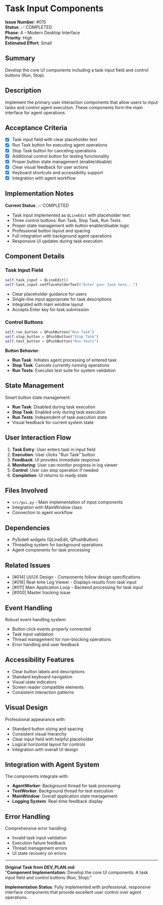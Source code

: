 # Task Input Components

**Issue Number**: #015  
**Status**: ✅ COMPLETED  
**Phase**: 4 - Modern Desktop Interface  
**Priority**: High  
**Estimated Effort**: Small  

## Summary

Develop the core UI components including a task input field and control buttons (Run, Stop).

## Description

Implement the primary user interaction components that allow users to input tasks and control agent execution. These components form the main interface for agent operations.

## Acceptance Criteria

- [x] Task input field with clear placeholder text
- [x] Run Task button for executing agent operations
- [x] Stop Task button for canceling operations
- [x] Additional control button for testing functionality
- [x] Proper button state management (enable/disable)
- [x] Clear visual feedback for user actions
- [x] Keyboard shortcuts and accessibility support
- [x] Integration with agent workflow

## Implementation Notes

**Current Status**: ✅ COMPLETED
- Task input implemented as `QLineEdit` with placeholder text
- Three control buttons: Run Task, Stop Task, Run Tests
- Proper state management with button enable/disable logic
- Professional button layout and spacing
- Full integration with background agent operations
- Responsive UI updates during task execution

## Component Details

### Task Input Field
```python
self.task_input = QLineEdit()
self.task_input.setPlaceholderText("Enter your task here...")
```
- Clear placeholder guidance for users
- Single-line input appropriate for task descriptions
- Integrated with main window layout
- Accepts Enter key for task submission

### Control Buttons
```python
self.run_button = QPushButton("Run Task")
self.stop_button = QPushButton("Stop Task")
self.test_button = QPushButton("Run Tests")
```

**Button Behavior**:
- **Run Task**: Initiates agent processing of entered task
- **Stop Task**: Cancels currently running operations
- **Run Tests**: Executes test suite for system validation

## State Management

Smart button state management:
- **Run Task**: Disabled during task execution
- **Stop Task**: Enabled only during task execution
- **Run Tests**: Independent of task execution state
- Visual feedback for current system state

## User Interaction Flow

1. **Task Entry**: User enters task in input field
2. **Execution**: User clicks "Run Task" button
3. **Feedback**: UI provides immediate response
4. **Monitoring**: User can monitor progress in log viewer
5. **Control**: User can stop operation if needed
6. **Completion**: UI returns to ready state

## Files Involved

- `src/gui.py` - Main implementation of input components
- Integration with MainWindow class
- Connection to agent workflow

## Dependencies

- PySide6 widgets (QLineEdit, QPushButton)
- Threading system for background operations
- Agent components for task processing

## Related Issues

- [#014] UI/UX Design - Components follow design specifications
- [#016] Real-time Log Viewer - Displays results from task input
- [#011] Main Application Loop - Backend processing for task input
- [#000] Master tracking issue

## Event Handling

Robust event handling system:
- Button click events properly connected
- Task input validation
- Thread management for non-blocking operations
- Error handling and user feedback

## Accessibility Features

- Clear button labels and descriptions
- Standard keyboard navigation
- Visual state indicators
- Screen reader compatible elements
- Consistent interaction patterns

## Visual Design

Professional appearance with:
- Standard button sizing and spacing
- Consistent visual hierarchy
- Clear input field with helpful placeholder
- Logical horizontal layout for controls
- Integration with overall UI design

## Integration with Agent System

The components integrate with:
- **AgentWorker**: Background thread for task processing
- **TestWorker**: Background thread for test execution
- **MainWindow**: Overall application state management
- **Logging System**: Real-time feedback display

## Error Handling

Comprehensive error handling:
- Invalid task input validation
- Execution failure feedback
- Thread management errors
- UI state recovery on errors

---

**Original Task from DEV_PLAN.md**:  
"**Component Implementation:** Develop the core UI components: A task input field and control buttons (Run, Stop)."

**Implementation Status**: Fully implemented with professional, responsive interface components that provide excellent user control over agent operations.
